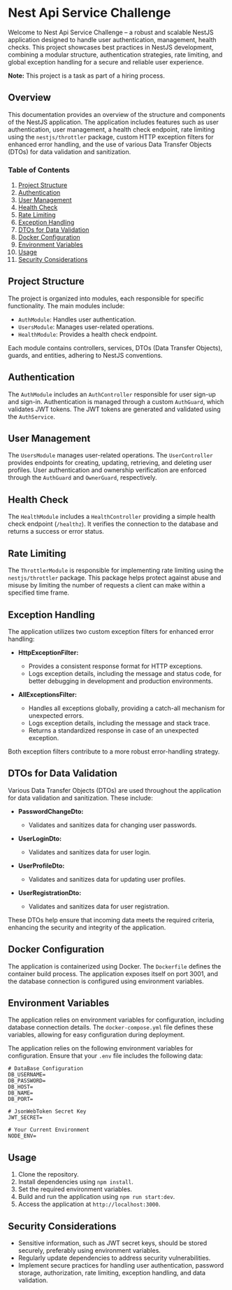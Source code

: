 # Nest Api Service Challenge 

Welcome to Nest Api Service Challenge  – a robust and scalable NestJS application designed to handle user authentication, management, health checks. This project showcases best practices in NestJS development, combining a modular structure, authentication strategies, rate limiting, and global exception handling for a secure and reliable user experience.

**Note:** This project is a task as part of a hiring process.


## Overview

This documentation provides an overview of the structure and components of the NestJS application. The application includes features such as user authentication, user management, a health check endpoint, rate limiting using the `nestjs/throttler` package, custom HTTP exception filters for enhanced error handling, and the use of various Data Transfer Objects (DTOs) for data validation and sanitization.

### Table of Contents

1. [Project Structure](#project-structure)
2. [Authentication](#authentication)
3. [User Management](#user-management)
4. [Health Check](#health-check)
5. [Rate Limiting](#rate-limiting)
6. [Exception Handling](#exception-handling)
7. [DTOs for Data Validation](#dtos-for-data-validation)
8. [Docker Configuration](#docker-configuration)
9. [Environment Variables](#environment-variables)
10. [Usage](#usage)
11. [Security Considerations](#security-considerations)

## Project Structure

The project is organized into modules, each responsible for specific functionality. The main modules include:

- `AuthModule`: Handles user authentication.
- `UsersModule`: Manages user-related operations.
- `HealthModule`: Provides a health check endpoint.

Each module contains controllers, services, DTOs (Data Transfer Objects), guards, and entities, adhering to NestJS conventions.

## Authentication

The `AuthModule` includes an `AuthController` responsible for user sign-up and sign-in. Authentication is managed through a custom `AuthGuard`, which validates JWT tokens. The JWT tokens are generated and validated using the `AuthService`.

## User Management

The `UsersModule` manages user-related operations. The `UserController` provides endpoints for creating, updating, retrieving, and deleting user profiles. User authentication and ownership verification are enforced through the `AuthGuard` and `OwnerGuard`, respectively.

## Health Check

The `HealthModule` includes a `HealthController` providing a simple health check endpoint (`/healthz`). It verifies the connection to the database and returns a success or error status.

## Rate Limiting

The `ThrottlerModule` is responsible for implementing rate limiting using the `nestjs/throttler` package. This package helps protect against abuse and misuse by limiting the number of requests a client can make within a specified time frame.

## Exception Handling

The application utilizes two custom exception filters for enhanced error handling:

- **HttpExceptionFilter:**

  - Provides a consistent response format for HTTP exceptions.
  - Logs exception details, including the message and status code, for better debugging in development and production environments.

- **AllExceptionsFilter:**
  - Handles all exceptions globally, providing a catch-all mechanism for unexpected errors.
  - Logs exception details, including the message and stack trace.
  - Returns a standardized response in case of an unexpected exception.

Both exception filters contribute to a more robust error-handling strategy.

## DTOs for Data Validation

Various Data Transfer Objects (DTOs) are used throughout the application for data validation and sanitization. These include:

- **PasswordChangeDto:**

  - Validates and sanitizes data for changing user passwords.

- **UserLoginDto:**

  - Validates and sanitizes data for user login.

- **UserProfileDto:**

  - Validates and sanitizes data for updating user profiles.

- **UserRegistrationDto:**
  - Validates and sanitizes data for user registration.

These DTOs help ensure that incoming data meets the required criteria, enhancing the security and integrity of the application.

## Docker Configuration

The application is containerized using Docker. The `Dockerfile` defines the container build process. The application exposes itself on port 3001, and the database connection is configured using environment variables.

## Environment Variables

The application relies on environment variables for configuration, including database connection details. The `docker-compose.yml` file defines these variables, allowing for easy configuration during deployment.

The application relies on the following environment variables for configuration. Ensure that your `.env` file includes the following data:

```env
# DataBase Configuration
DB_USERNAME=
DB_PASSWORD=
DB_HOST=
DB_NAME=
DB_PORT=

# JsonWebToken Secret Key
JWT_SECRET=

# Your Current Environment
NODE_ENV=

```

## Usage

1. Clone the repository.
2. Install dependencies using `npm install`.
3. Set the required environment variables.
4. Build and run the application using `npm run start:dev`.
5. Access the application at `http://localhost:3000`.

## Security Considerations

- Sensitive information, such as JWT secret keys, should be stored securely, preferably using environment variables.
- Regularly update dependencies to address security vulnerabilities.
- Implement secure practices for handling user authentication, password storage, authorization, rate limiting, exception handling, and data validation.
